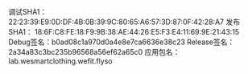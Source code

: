 调试SHA1：22:23:39:E9:0D:DF:4B:0B:39:9C:80:65:A6:57:3D:87:0F:42:28:A7
发布SHA1： 18:6F:C8:FE:18:F9:9B:38:AE:44:26:E5:F3:E4:11:69:9E:21:43:15
Debug签名：b0ad08c1a970d0a4e8e7ca6636e38c23
Release签名：2a34a83c3bc235b96568a56ef62a65c0
应用包名：lab.wesmartclothing.wefit.flyso

